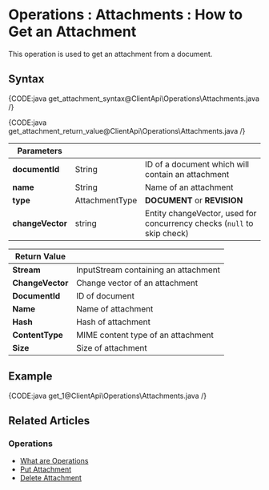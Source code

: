 ﻿# Operations : Attachments : How to Get an Attachment

This operation is used to get an attachment from a document. 

## Syntax

{CODE:java get_attachment_syntax@ClientApi\Operations\Attachments.java /}

{CODE:java get_attachment_return_value@ClientApi\Operations\Attachments.java /}

| Parameters | | |
| ------------- | ------------- | ----- |
| **documentId** | String | ID of a document which will contain an attachment |
| **name** | String | Name of an attachment |
| **type** | AttachmentType | **DOCUMENT** or **REVISION** |
| **changeVector** | string | Entity changeVector, used for concurrency checks (`null` to skip check) |

| Return Value | |
| ------------- | ----- |
| **Stream** | InputStream containing an attachment |
| **ChangeVector** | Change vector of an attachment |
| **DocumentId** | ID of document |
| **Name** | Name of attachment |
| **Hash** | Hash of attachment |
| **ContentType** | MIME content type of an attachment |
| **Size** | Size of attachment |

## Example

{CODE:java get_1@ClientApi\Operations\Attachments.java /}

## Related Articles

### Operations

- [What are Operations](../../../client-api/operations/what-are-operations)
- [Put Attachment](../../../client-api/operations/attachments/put-attachment) 
- [Delete Attachment](../../../client-api/operations/attachments/delete-attachment)
